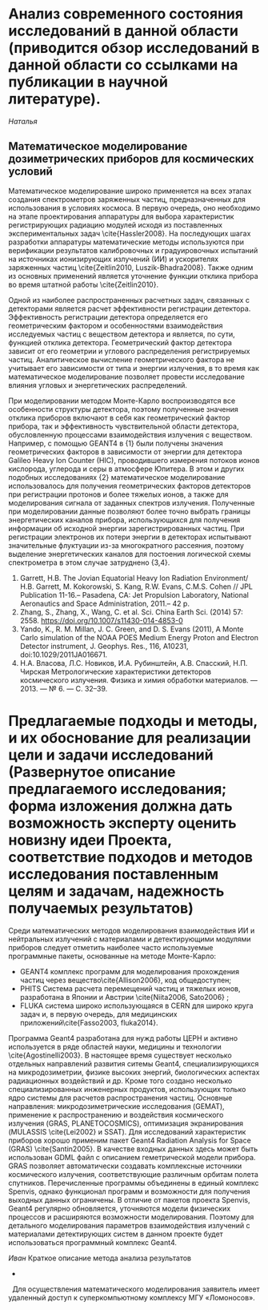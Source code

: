 # Анализ современного состояния исследований в данной области (приводится обзор исследований в данной области со ссылками на публикации в научной литературе).

*Наталья*

## Математическое моделирование дозиметрических приборов для космических условий

Математическое моделирование широко применяется на всех этапах создания спектрометров заряженных частиц, предназначенных для использования в условиях космоса. В первую очередь, оно необходимо на этапе проектирования аппаратуры для выбора характеристик регистрирующих радиацию модулей исходя из поставленных экспериментальных задач \cite{Hassler2008}. На последующих шагах разработки аппаратуры математические методы используются при верификации результатов калибровочных и градуировочных испытаний на источниках ионизирующих излучений (ИИ) и ускорителях заряженных частиц \cite{Zeitlin2010, Luszik-Bhadra2008}. Также одним из основных применений является уточнение функции отклика прибора во время штатной работы \cite{Zeitlin2010}. 

Одной из наиболее распространенных расчетных задач, связанных с детекторами является расчет эффективности регистрации детектора. Эффективность регистрации детектора определяется его геометрическим фактором и особенностями взаимодействия исследуемых частиц с веществом детектора и является, по сути, функцией отклика детектора. Геометрический фактор детектора зависит от его геометрии и углового распределения регистрируемых частиц. Аналитическое вычисление геометрического фактора не учитывает его зависимости от типа и энергии излучения, в то время как математическое моделирование позволяет провести исследование влияния угловых и энергетических распределений. 

При моделировании методом Монте-Карло воспроизводятся все особенности структуры детектора, поэтому полученные значения отклика приборов включают в себя как геометрический фактор прибора, так и эффективность чувствительной области детектора, обусловленную процессами взаимодействия излучения с веществом. Например, с помощью GEANT4 в {1} были получены значения геометрических факторов в зависимости от энергии для детектора Galileo Heavy Ion Counter (HIC), проводившего измерения потоков ионов кислорода, углерода и серы в атмосфере Юпитера. В этом и других подобных исследованиях {2} математическое моделирование использовалось для получения геометрических факторов детекторов при регистрации протонов и более тяжелых ионов, а также для моделирования сигнала от заданных спектров излучения. Полученные при моделировании данные позволяют более точно выбрать границы энергетических каналов прибора, использующихся для получения информации об исходной энергии зарегистрированных частиц.  При регистрации электронов их потери энергии в детекторах испытывают значительные флуктуации из-за многократного рассеяния, поэтому выделение энергетических каналов для постоения логической схемы спектрометра в этом случае затруднено {3,4}. 



1. Garrett, H.B. The Jovian Equatorial Heavy Ion Radiation Environment/ H.B. Garrett, M. Kokorowski, S. Kang, R.W. Evans, C.M.S. Cohen // JPL Publication 11-16.– Pasadena, CA: Jet Propulsion Laboratory, National Aeronautics and Space Administration, 2011.– 42 p.
2. Zhang, S., Zhang, X., Wang, C. et al. Sci. China Earth Sci. (2014) 57: 2558. https://doi.org/10.1007/s11430-014-4853-0
3. Yando, K., R. M. Millan, J. C. Green, and D. S. Evans (2011), A Monte Carlo simulation of the NOAA POES Medium Energy Proton and Electron Detector instrument, J. Geophys. Res., 116, A10231, doi:10.1029/2011JA016671.
4. Н.А. Власова, Л.С. Новиков, И.А. Рубинштейн, А.В. Спасский, Н.П. Чирская Метрологические характеристики детекторов космического излучения. Физика и химия обработки материалов. — 2013. — № 6. — С. 32–39.

# Предлагаемые подходы и методы, и их обоснование для реализации цели и задачи исследований (Развернутое описание предлагаемого исследования; форма изложения должна дать возможность эксперту оценить новизну идеи Проекта, соответствие подходов и методов исследования поставленным целям и задачам, надежность получаемых результатов)

Среди математических методов моделирования взаимодействия ИИ и нейтральных излучений с материалами и детектирующими модулями приборов следует отметить наиболее часто используемые программные пакеты, основанные на методе Монте-Карло:

- GEANT4 комплекс программ для моделирования прохождения частиц через вещество\cite{Allison2006}, код общедоступен;
- PHITS Система расчета перемещений частиц и тяжелых ионов, 
  разработана в Японии и Австрии \cite{Niita2006, Sato2006} ;
- FLUKA система широко использующаяся в CERN для широко круга задач и, в первую очередь, для медицинских приложений\cite{Fasso2003, fluka2014}.

Программа Geant4 разработана для нужд работы ЦЕРН и активно используется в ряде областей науки, медицины и технологии \cite{Agostinelli2003}. В настоящее время существует несколько отдельных направлений развития ситемы Geant4, специализирующихся на микродозиметрии, физике высоких энергий, биологических аспектах радиационных воздействий и др. Кроме того создано несколько специализированных инженерных продуктов, использующих только ядро системы для расчетов распространения частиц. Основные направления: микродозиметрические исследования (GEMAT), применение к распространению и воздействия космического излучения (GRAS, PLANETOCOSMICS), оптимизация экранирования (MULASSIS \cite{Lei2002} и SSAT). Для исследований характеристик приборов хорошо применим пакет Geant4 Radiation Analysis for Space (GRAS) \cite{Santin2005}. В качестве входных данных здесь может быть использован GDML файл с описанием геметрической модели прибора. GRAS позволяет автоматически создавать комплексные источники космического излучения, соответствующие различным орбитам полета спутников. Перечисленные программы объединены в единый комплекс Spenvis, однако функционал программ и возможности для получения выходных данных ограничены. В отличие от пакетов проекта Spenvis, Geant4 регулярно обновляется, уточняются модели физических процессов и расширяются возможности моделирования. Поэтому для детального моделирования параметров взаимодействия излучений с материалами детектирующих систем в данном проекте будет использоваться программный комплекс Geant4.




*Иван* Краткое описание метода анализа результатов


-

 
Для осуществления математического моделирования заявитель имеет удаленный доступ к суперкомпьютному комплексу МГУ «Ломоносов».
 
